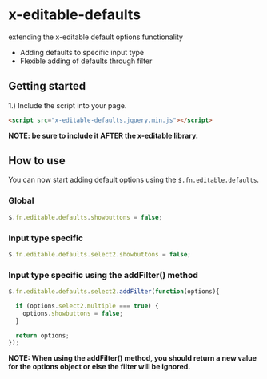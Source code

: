 # x-editable-defaults
extending the x-editable default options functionality

* Adding defaults to specific input type
* Flexible adding of defaults through filter

## Getting started

1.) Include the script into your page.
```html
<script src="x-editable-defaults.jquery.min.js"></script>
```
**NOTE: be sure to include it AFTER the x-editable library.**

## How to use

You can now start adding default options using the `$.fn.editable.defaults`.

### Global
```javascript
$.fn.editable.defaults.showbuttons = false;
```
### Input type specific
```javascript
$.fn.editable.defaults.select2.showbuttons = false;
```

### Input type specific using the addFilter() method

```javascript
$.fn.editable.defaults.select2.addFilter(function(options){

  if (options.select2.multiple === true) {
    options.showbuttons = false;
  }

  return options;
});
```
**NOTE: When using the addFilter() method, you should return a new value for the options object or else the filter will be ignored.**
